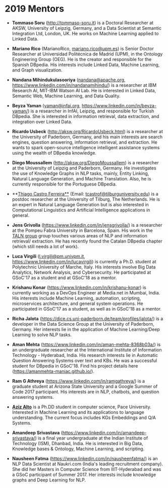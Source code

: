 # 2019 Mentors
 * **Tommaso Soru** (http://tommaso-soru.it) is a Doctoral Researcher at AKSW, University of Leipzig, Germany, and a Data Scientist at Semantic Integration Ltd, London, UK. He works on Machine Learning applied to Linked Data.
 * **Mariano Rico** (MarianoRico, mariano.rico@upm.es) is Senior Doctor Researcher at Universidad Politécnica de Madrid (UPM), in the Ontology Engineering Group (OEG). He is the creator and responsible for the Spanish DBpedia. His interests include Linked Data, Machine Learning, and Graph visualization.
 * **Nandana Mihindukulasooriya** (nandana@apache.org, https://www.linkedin.com/in/nandanamihindu/) is a researcher at IBM Research AI, MIT-IBM Watson AI Lab. He is interested in Linked Data, Semantic Web, Machine Learning, and Data Quality.  
 * **Beyza Yaman** (yaman@infai.org, https://www.linkedin.com/in/beyza-yaman/) is a researcher in InfAI, Leipzig, and responsible for Turkish DBpedia. She is interested in information retrieval, data extraction, and integration over Linked Data.
 * **Ricardo Usbeck** (http://aksw.org/RicardoUsbeck.html) is a researcher at the University of Paderborn, Germany, and his main interests are search engines, question answering, information retrieval, and extraction. He wants to spark open-source intelligence intelligent assistance systems using the wealth of DBpedia knowledge.
 * **Diego Moussallem** (http://aksw.org/DiegoMoussallem) is a researcher at the University of Leipzig and Paderborn, Germany. He investigates the use of Knowledge Graphs in NLP tasks, mainly, Entity Linking, Natural Language Generation, and Machine Translation. Also, he is currently responsible for the Portuguese DBpedia.  
 
 * **[Thiago Castro Ferreira**](https://github.com/ThiagoCF05/) (Email: tcastrof@tilburguniversity.edu) is a postdoc researcher at the University of Tilburg, The Netherlands. He is an expert in Natural Language Generation but is also interested in Computational Linguistics and Artificial Intelligence applications in general.  
 
* **Jens Grivolla** (https://www.linkedin.com/in/jensgrivolla/) is a researcher at the Pompeu Fabra University in Barcelona, Spain. His work in the [TALN group](https://www.upf.edu/web/taln) group touches various areas of NLP and information retrieval/ extraction. He has recently found the Catalan DBpedia chapter (which still needs a lot of work).

* **Luca Virgili** (l.virgili@pm.univpm.it, https://www.linkedin.com/in/lucavirgili) is currently a Ph.D. student at Polytechnic University of Marche, Italy. His interests involve Big Data Analytics, Network Analysis, and Cybersecurity. He participated at GSoC'17 as a student and at GSoC'18 as a mentor.

* **Krishanu Konar** (https://www.linkedin.com/in/krishanu-konar) is currently working as a DevOps Engineer at Media.net in Mumbai, India. His interests include Machine Learning, automation, scripting, microservices architecture, and general system operations. He participated in GSoC'17 as a student, as well as in GSoC'18 as a mentor.

* **Richa Jalota** (https://dice.cs.uni-paderborn.de/team/profiles/jalota/) is a developer in the Data Science Group at the University of Paderborn, Germany. Her interests lie in the application of Machine Learning/Deep Learning to solve NLP tasks.

* **Aman Mehta** (https://www.linkedin.com/in/aman-mehta-8368b03a/) is an undergraduate researcher at the International Institute of Information Technology - Hyderabad, India. His research interests lie in Automatic Question Answering Systems over text and KBs. He was a successful student for DBpedia in GSoC'18. Find his project details here (https://amanmehta-maniac.github.io/).

* **Ram G Athreya** (https://www.linkedin.com/in/ramgathreya/) is a graduate student at Arizona State University and a Google Summer of Code 2017 participant. His interests are in NLP, chatbots, and question answering systems.

* **[Aziz Alto](https://github.com/iamaziz)** is a Ph.DD student in computer science, Pace University. Interested in Machine Learning and its applications to language understanding. The current focus includes KGs Embeddings and Q/A Systems.

* **Amandeep Srivastava** (https://www.linkedin.com/in/amandeep-srivastava/) is a final year undergraduate at the Indian Institute of Technology (ISM), Dhanbad, India. He is interested in Big Data, Knowledge bases & Ontology, Machine Learning, and scripting.
* **Nausheen Fatma** (https://www.linkedin.com/in/nausheenfatma/) is an NLP Data Scientist at Naukri.com (India's leading recruitment company). She did her Masters in Computer Science from IIIT-Hyderabad and was a GSoC participant of Summer 2017. Her interests include knowledge graphs and Deep Learning for NLP. 
